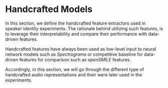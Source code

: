 # Handcrafted Models

In this section, we define the handcrafted feature extractors used in speaker identity experiments. The rationale behind utilizing such features, is to leverage their interpretability and compare their performance with data-driven features.

Handcrafted features have always been used as low-level input to neural network models such as *Spectrograms* or competitive baseline for data-driven features for comparison such as *openSMILE* features.

Accordingly, in this section, we will go through the different type of handcrafted audio representations and their were later used in the experiments.